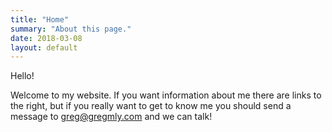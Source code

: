 ```yaml
---
title: "Home"
summary: "About this page."
date: 2018-03-08
layout: default
---
```


Hello!

Welcome to my website. If you want information about me there are links to the right, but if you really want to get to know me you should send a message to greg@gregmly.com and we can talk!


